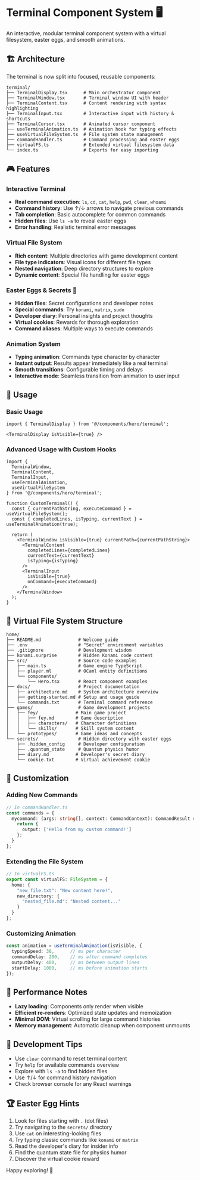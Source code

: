 # Terminal Component System 🖥️

An interactive, modular terminal component system with a virtual filesystem, easter eggs, and smooth animations.

## 🏗️ Architecture

The terminal is now split into focused, reusable components:

```
terminal/
├── TerminalDisplay.tsx      # Main orchestrator component
├── TerminalWindow.tsx       # Terminal window UI with header
├── TerminalContent.tsx      # Content rendering with syntax highlighting
├── TerminalInput.tsx        # Interactive input with history & shortcuts
├── TerminalCursor.tsx       # Animated cursor component
├── useTerminalAnimation.ts  # Animation hook for typing effects
├── useVirtualFileSystem.ts  # File system state management
├── commandHandler.ts        # Command processing and easter eggs
├── virtualFS.ts             # Extended virtual filesystem data
└── index.ts                 # Exports for easy importing
```

## 🎮 Features

### Interactive Terminal
- **Real command execution**: `ls`, `cd`, `cat`, `help`, `pwd`, `clear`, `whoami`
- **Command history**: Use ↑/↓ arrows to navigate previous commands
- **Tab completion**: Basic autocomplete for common commands
- **Hidden files**: Use `ls -a` to reveal easter eggs
- **Error handling**: Realistic terminal error messages

### Virtual File System
- **Rich content**: Multiple directories with game development content
- **File type indicators**: Visual icons for different file types
- **Nested navigation**: Deep directory structures to explore
- **Dynamic content**: Special file handling for easter eggs

### Easter Eggs & Secrets 🎁
- **Hidden files**: Secret configurations and developer notes
- **Special commands**: Try `konami`, `matrix`, `sudo`
- **Developer diary**: Personal insights and project thoughts
- **Virtual cookies**: Rewards for thorough exploration
- **Command aliases**: Multiple ways to execute commands

### Animation System
- **Typing animation**: Commands type character by character
- **Instant output**: Results appear immediately like a real terminal
- **Smooth transitions**: Configurable timing and delays
- **Interactive mode**: Seamless transition from animation to user input

## 🔧 Usage

### Basic Usage
```tsx
import { TerminalDisplay } from '@/components/hero/terminal';

<TerminalDisplay isVisible={true} />
```

### Advanced Usage with Custom Hooks
```tsx
import { 
  TerminalWindow, 
  TerminalContent, 
  TerminalInput,
  useTerminalAnimation,
  useVirtualFileSystem 
} from '@/components/hero/terminal';

function CustomTerminal() {
  const { currentPathString, executeCommand } = useVirtualFileSystem();
  const { completedLines, isTyping, currentText } = useTerminalAnimation(true);
  
  return (
    <TerminalWindow isVisible={true} currentPath={currentPathString}>
      <TerminalContent 
        completedLines={completedLines}
        currentText={currentText}
        isTyping={isTyping}
      />
      <TerminalInput 
        isVisible={true} 
        onCommand={executeCommand} 
      />
    </TerminalWindow>
  );
}
```

## 📁 Virtual File System Structure

```
home/
├── README.md              # Welcome guide
├── .env                   # "Secret" environment variables
├── .gitignore             # Development wisdom
├── konami.surprise        # Hidden Konami code content
├── src/                   # Source code examples
│   ├── main.ts            # Game engine TypeScript
│   ├── player.ml          # OCaml entity definitions
│   └── components/
│       └── Hero.tsx       # React component examples
├── docs/                  # Project documentation
│   ├── architecture.md    # System architecture overview
│   ├── getting-started.md # Setup and usage guide
│   └── commands.txt       # Terminal command reference
├── games/                 # Game development projects
│   ├── fey/              # Main game project
│   │   ├── fey.md        # Game description
│   │   ├── characters/   # Character definitions
│   │   └── skills/       # Skill system content
│   └── prototypes/       # Game ideas and concepts
└── secrets/               # Hidden directory with easter eggs
    ├── .hidden_config     # Developer configuration
    ├── .quantum_state     # Quantum physics humor
    ├── diary.md          # Developer's secret diary
    └── cookie.txt        # Virtual achievement cookie
```

## 🎨 Customization

### Adding New Commands
```typescript
// In commandHandler.ts
const commands = {
  mycommand: (args: string[], context: CommandContext): CommandResult => {
    return { 
      output: ['Hello from my custom command!'] 
    };
  }
};
```

### Extending the File System
```typescript
// In virtualFS.ts
export const virtualFS: FileSystem = {
  home: {
    "new_file.txt": "New content here!",
    new_directory: {
      "nested_file.md": "Nested content..."
    }
  }
};
```

### Customizing Animation
```typescript
const animation = useTerminalAnimation(isVisible, {
  typingSpeed: 30,      // ms per character
  commandDelay: 200,    // ms after command completes
  outputDelay: 400,     // ms between output lines
  startDelay: 1000,     // ms before animation starts
});
```

## 🎯 Performance Notes

- **Lazy loading**: Components only render when visible
- **Efficient re-renders**: Optimized state updates and memoization
- **Minimal DOM**: Virtual scrolling for large command histories
- **Memory management**: Automatic cleanup when component unmounts

## 🐛 Development Tips

- Use `clear` command to reset terminal content
- Try `help` for available commands overview
- Explore with `ls -a` to find hidden files
- Use ↑/↓ for command history navigation
- Check browser console for any React warnings

## 🏆 Easter Egg Hints

1. Look for files starting with `.` (dot files)
2. Try navigating to the `secrets/` directory
3. Use `cat` on interesting-looking files
4. Try typing classic commands like `konami` or `matrix`
5. Read the developer's diary for insider info
6. Find the quantum state file for physics humor
7. Discover the virtual cookie reward

Happy exploring! 🚀